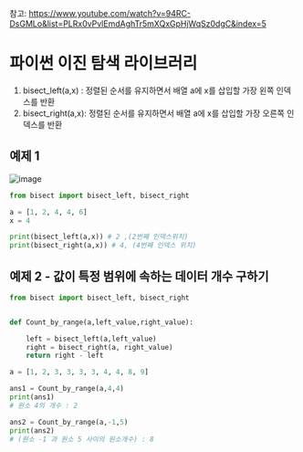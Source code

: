 참고: https://www.youtube.com/watch?v=94RC-DsGMLo&list=PLRx0vPvlEmdAghTr5mXQxGpHjWqSz0dgC&index=5

# 파이썬 이진 탐색 라이브러리

1. bisect_left(a,x) : 정렬된 순서를 유지하면서 배열 a에 x를 삽입할 가장 왼쪽 인덱스를 반환  
2. bisect_right(a,x): 정렬된 순서를 유지하면서 배열 a에 x를 삽입할 가장 오른쪽 인덱스를 반환

## 예제 1
![image](https://user-images.githubusercontent.com/87055456/137083722-d9aa4ef1-9e35-41ae-81f4-a40bfa1f9aee.png)

```python
from bisect import bisect_left, bisect_right

a = [1, 2, 4, 4, 6]
x = 4

print(bisect_left(a,x)) # 2 ,(2번째 인덱스위치)
print(bisect_right(a,x)) # 4, (4번째 인덱스 위치)
```

## 예제 2 - 값이 특정 범위에 속하는 데이터 개수 구하기
```python
from bisect import bisect_left, bisect_right


def Count_by_range(a,left_value,right_value):

	left = bisect_left(a,left_value)
	right = bisect_right(a, right_value)
	return right - left

a = [1, 2, 3, 3, 3, 3, 4, 4, 8, 9]

ans1 = Count_by_range(a,4,4)
print(ans1) 
# 원소 4의 개수 : 2

ans2 = Count_by_range(a,-1,5) 
print(ans2) 
# (원소 -1 과 원소 5 사이의 원소개수) : 8


```


